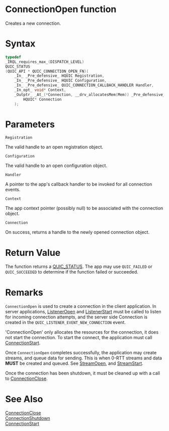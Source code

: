 ConnectionOpen function
======

Creates a new connection.

# Syntax

```C
typedef
_IRQL_requires_max_(DISPATCH_LEVEL)
QUIC_STATUS
(QUIC_API * QUIC_CONNECTION_OPEN_FN)(
    _In_ _Pre_defensive_ HQUIC Registration,
    _In_ _Pre_defensive_ HQUIC Configuration,
    _In_ _Pre_defensive_ QUIC_CONNECTION_CALLBACK_HANDLER Handler,
    _In_opt_ void* Context,
    _Outptr_ _At_(*Connection, __drv_allocatesMem(Mem)) _Pre_defensive_
        HQUIC* Connection
    );
```

# Parameters

`Registration`

The valid handle to an open registration object.

`Configuration`

The valid handle to an open configuration object.

`Handler`

A pointer to the app's callback handler to be invoked for all connection events.

`Context`

The app context pointer (possibly null) to be associated with the connection object.

`Connection`

On success, returns a handle to the newly opened connection object.

# Return Value

The function returns a [QUIC_STATUS](QUIC_STATUS.md). The app may use `QUIC_FAILED` or `QUIC_SUCCEEDED` to determine if the function failed or succeeded.

# Remarks

`ConnectionOpen` is used to create a connection in the client application. In server applications, [ListenerOpen](ListenerOpen.md) and [ListenerStart](ListenerStart.md) must be called to listen for incoming connection attempts, and the server side Connection is created in the `QUIC_LISTENER_EVENT_NEW_CONNECTION` event.

'ConnectionOpen' only allocates the resources for the connection, it does not start the connection. To start the connect, the application must call [ConnectionStart](ConnectionStart.md).

Once `ConnectionOpen` completes successfully, the application may create streams, and queue data for sending. This is when 0-RTT streams and data **MUST** be created and queued. See [StreamOpen](StreamOpen.md), and [StreamStart](StreamStart.md).

Once the connection has been shutdown, it must be cleaned up with a call to [ConnectionClose](ConnectionClose.md).

# See Also

[ConnectionClose](ConnectionClose.md)<br>
[ConnectionShutdown](ConnectionShutdown.md)<br>
[ConnectionStart](ConnectionStart.md)<br>
